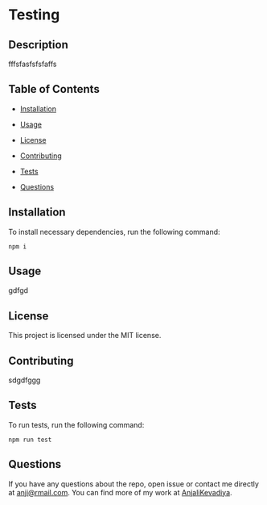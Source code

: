 
# Testing

## Description

fffsfasfsfsfaffs

## Table of Contents

* [Installation](#installation)

* [Usage](#usage)

* [License](#license)

* [Contributing](#contributing)

* [Tests](#tests)

* [Questions](#questions)

## Installation

To install necessary dependencies, run the following command:

```
npm i
```

## Usage

gdfgd

## License

This project is licensed under the MIT license.

## Contributing

sdgdfggg

## Tests

To run tests, run the following command:

```
npm run test
```

## Questions

If you have any questions about the repo, open issue or contact me directly at [anji@rmail.com](anji@rmail.com). You can find more of my work at [AnjaliKevadiya](https://github.com/AnjaliKevadiya).
